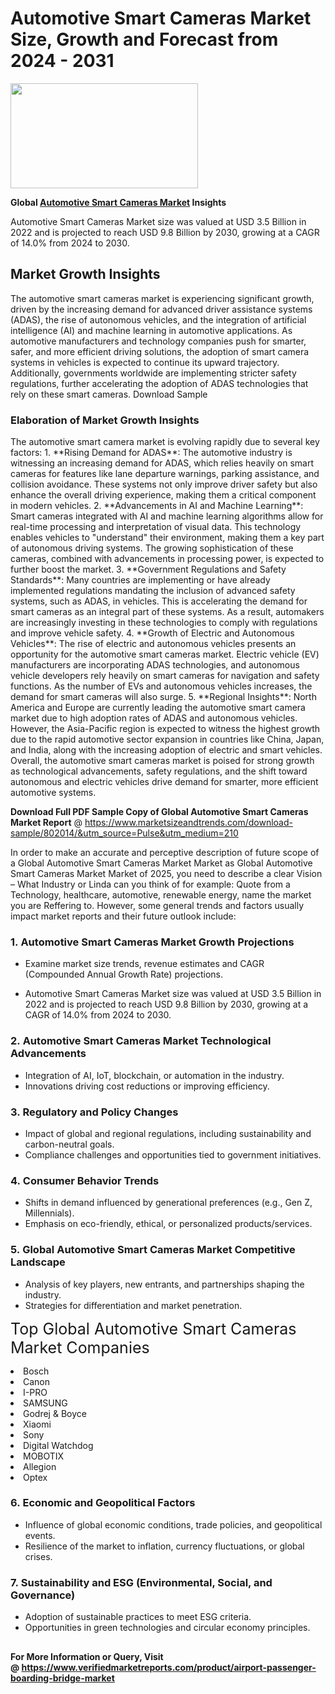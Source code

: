 <H1>Automotive Smart Cameras Market Size, Growth and Forecast from 2024 - 2031</H1><img class="aligncenter size-medium wp-image-584254" src="https://thirdeyenews.in/wp-content/uploads/2024/09/Global-Market-Research-300x168.jpeg" alt="" width="300" height="168" /><p><strong>Global&nbsp;<a href="https://www.marketsizeandtrends.com/download-sample/802014/&amp;utm_source=Pulse&amp;utm_medium=210">Automotive Smart Cameras Market</a> Insights</strong></p><p>Automotive Smart Cameras Market size was valued at USD 3.5 Billion in 2022 and is projected to reach USD 9.8 Billion by 2030, growing at a CAGR of 14.0% from 2024 to 2030.</p><p><h2>Market Growth Insights</h2> The automotive smart cameras market is experiencing significant growth, driven by the increasing demand for advanced driver assistance systems (ADAS), the rise of autonomous vehicles, and the integration of artificial intelligence (AI) and machine learning in automotive applications. As automotive manufacturers and technology companies push for smarter, safer, and more efficient driving solutions, the adoption of smart camera systems in vehicles is expected to continue its upward trajectory. Additionally, governments worldwide are implementing stricter safety regulations, further accelerating the adoption of ADAS technologies that rely on these smart cameras. Download Sample <h3>Elaboration of Market Growth Insights</h3> The automotive smart camera market is evolving rapidly due to several key factors: 1. **Rising Demand for ADAS**: The automotive industry is witnessing an increasing demand for ADAS, which relies heavily on smart cameras for features like lane departure warnings, parking assistance, and collision avoidance. These systems not only improve driver safety but also enhance the overall driving experience, making them a critical component in modern vehicles. 2. **Advancements in AI and Machine Learning**: Smart cameras integrated with AI and machine learning algorithms allow for real-time processing and interpretation of visual data. This technology enables vehicles to "understand" their environment, making them a key part of autonomous driving systems. The growing sophistication of these cameras, combined with advancements in processing power, is expected to further boost the market. 3. **Government Regulations and Safety Standards**: Many countries are implementing or have already implemented regulations mandating the inclusion of advanced safety systems, such as ADAS, in vehicles. This is accelerating the demand for smart cameras as an integral part of these systems. As a result, automakers are increasingly investing in these technologies to comply with regulations and improve vehicle safety. 4. **Growth of Electric and Autonomous Vehicles**: The rise of electric and autonomous vehicles presents an opportunity for the automotive smart cameras market. Electric vehicle (EV) manufacturers are incorporating ADAS technologies, and autonomous vehicle developers rely heavily on smart cameras for navigation and safety functions. As the number of EVs and autonomous vehicles increases, the demand for smart cameras will also surge. 5. **Regional Insights**: North America and Europe are currently leading the automotive smart camera market due to high adoption rates of ADAS and autonomous vehicles. However, the Asia-Pacific region is expected to witness the highest growth due to the rapid automotive sector expansion in countries like China, Japan, and India, along with the increasing adoption of electric and smart vehicles. Overall, the automotive smart cameras market is poised for strong growth as technological advancements, safety regulations, and the shift toward autonomous and electric vehicles drive demand for smarter, more efficient automotive systems. </p><p><span class=""><strong>Download Full PDF Sample Copy of Global Automotive Smart Cameras Market Report</strong> @ <a href="https://www.marketsizeandtrends.com/download-sample/802014/&amp;utm_source=Pulse&amp;utm_medium=210" target="_blank">https://www.marketsizeandtrends.com/download-sample/802014/&amp;utm_source=Pulse&amp;utm_medium=210</a></span></p><p>In order to make an accurate and perceptive description of future scope of a Global&nbsp;Automotive Smart Cameras Market Market as Global&nbsp;Automotive Smart Cameras Market Market of 2025, you need to describe a clear Vision &ndash; What Industry or Linda can you think of for example: Quote from a Technology, healthcare, automotive, renewable energy, name the market you are Reffering to. However, some general trends and factors usually impact market reports and their future outlook include:</p><h3>1.&nbsp;<strong>Automotive Smart Cameras Market Growth Projections</strong></h3><ul><li>Examine market size trends, revenue estimates and CAGR (Compounded Annual Growth Rate) projections.</li><li><p>Automotive Smart Cameras Market size was valued at USD 3.5 Billion in 2022 and is projected to reach USD 9.8 Billion by 2030, growing at a CAGR of 14.0% from 2024 to 2030.</p></li></ul><h3>2.&nbsp;<strong>Automotive Smart Cameras Market Technological Advancements</strong></h3><ul><li>Integration of AI, IoT, blockchain, or automation in the industry.</li><li>Innovations driving cost reductions or improving efficiency.</li></ul><h3>3.&nbsp;<strong>Regulatory and Policy Changes</strong></h3><ul><li>Impact of global and regional regulations, including sustainability and carbon-neutral goals.</li><li>Compliance challenges and opportunities tied to government initiatives.</li></ul><h3>4.&nbsp;<strong>Consumer Behavior Trends</strong></h3><ul><li>Shifts in demand influenced by generational preferences (e.g., Gen Z, Millennials).</li><li>Emphasis on eco-friendly, ethical, or personalized products/services.</li></ul><h3>5.&nbsp;<strong>Global Automotive Smart Cameras Market Competitive Landscape</strong></h3><ul><li>Analysis of key players, new entrants, and partnerships shaping the industry.</li><li>Strategies for differentiation and market penetration.</li></ul><p data-pm-slice="1 1 []"><span style="color: inherit; font-family: inherit; font-size: 25px;">Top Global Automotive Smart Cameras Market Companies</span></p><div class="" data-test-id=""><p><li>Bosch</li><li> Canon</li><li> I-PRO</li><li> SAMSUNG</li><li> Godrej & Boyce</li><li> Xiaomi</li><li> Sony</li><li> Digital Watchdog</li><li> MOBOTIX</li><li> Allegion</li><li> Optex</li></p></div><h3>6.&nbsp;<strong>Economic and Geopolitical Factors</strong></h3><ul><li>Influence of global economic conditions, trade policies, and geopolitical events.</li><li>Resilience of the market to inflation, currency fluctuations, or global crises.</li></ul><h3>7.&nbsp;<strong>Sustainability and ESG (Environmental, Social, and Governance)</strong></h3><ul><li>Adoption of sustainable practices to meet ESG criteria.</li><li>Opportunities in green technologies and circular economy principles.</li></ul><h2><strong style="font-size: 14px;">For More Information or Query, Visit @&nbsp;</strong><a style="background-color: #ffffff; font-size: 14px;" href="https://www.marketsizeandtrends.com/report/automotive-smart-cameras-market/" target="_blank">https://www.verifiedmarketreports.com/product/airport-passenger-boarding-bridge-market</a></h2>
